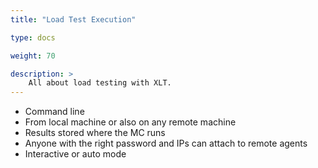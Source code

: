 ```yaml
---
title: "Load Test Execution"

type: docs

weight: 70

description: >
    All about load testing with XLT. 
---
```


* Command line
* From local machine or also on any remote machine
* Results stored where the MC runs
* Anyone with the right password and IPs can attach to remote agents
* Interactive or auto mode
